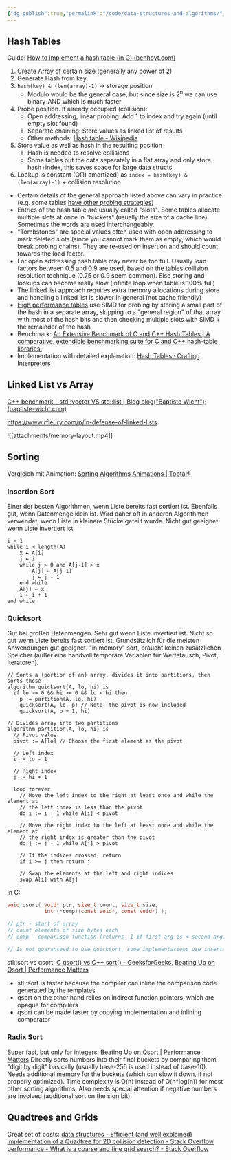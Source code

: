 ```yaml
---
{"dg-publish":true,"permalink":"/code/data-structures-and-algorithms/","tags":["knowledge-base","german"],"created":"2025-02-06T19:54:05.243+01:00","updated":"2025-05-23T15:06:40.980+02:00"}
---
```


## Hash Tables
Guide: [How to implement a hash table (in C) (benhoyt.com)](https://benhoyt.com/writings/hash-table-in-c/)

1. Create Array of certain size (generally any power of 2)
2. Generate Hash from key
3. `hash(key) & (len(array)-1)` -> storage position
	- Modulo would be the general case, but since size is 2<sup>n</sup> we can use binary-AND which is much faster
4. Probe position. If already occupied (collision):
	- Open addressing, linear probing: Add 1 to index and try again (until empty slot found)
	- Separate chaining: Store values as linked list of results
	- Other methods: [Hash table - Wikipedia](https://en.wikipedia.org/wiki/Hash_table#Collision_resolution)
5. Store value as well as hash in the resulting position
	- Hash is needed to resolve collisions
	- Some tables put the data separately in a flat array and only store hash+index, this saves space for large data structs
6. Lookup is constant (O(1) amortized) as `index = hash(key) & (len(array)-1)` + collision resolution

- Certain details of the general approach listed above can vary in practice (e.g. some tables [have other probing strategies](https://facebookincubator.github.io/velox/develop/hash-table.html))
- Entries of the hash table are usually called "slots". Some tables allocate multiple slots at once in "buckets" (usually the size of a cache line). Sometimes the words are used interchangeably.
- "Tombstones" are special values often used with open addressing to mark deleted slots (since you cannot mark them as empty, which would break probing chains). They are re-used on insertion and should count towards the load factor.
- For open addressing hash table may never be too full. Usually load factors between 0.5 and 0.9 are used, based on the tables collision resolution technique (0.75 or 0.9 seem common). Else storing and lookups can become really slow (infinite loop when table is 100% full)
- The linked list approach requires extra memory allocations during store and handling a linked list is slower in general (not cache friendly)
- [High performance tables](https://abseil.io/about/design/swisstables) use SIMD for probing by storing a small part of the hash in a separate array, skipping to a "general region" of that array with most of the hash bits and then checking multiple slots with SIMD + the remainder of the hash
- Benchmark: [An Extensive Benchmark of C and C++ Hash Tables | A comparative, extendible benchmarking suite for C and C++ hash-table libraries.](https://jacksonallan.github.io/c_cpp_hash_tables_benchmark/)
- Implementation with detailed explanation: [Hash Tables · Crafting Interpreters](https://craftinginterpreters.com/hash-tables.html)
## Linked List vs Array
[C++ benchmark - std::vector VS std::list | Blog blog("Baptiste Wicht"); (baptiste-wicht.com)](https://baptiste-wicht.com/posts/2012/11/cpp-benchmark-vector-vs-list.html)

https://www.rfleury.com/p/in-defense-of-linked-lists

![[attachments/memory-layout.mp4]]
## Sorting
Vergleich mit Animation: [Sorting Algorithms Animations | Toptal®](https://www.toptal.com/developers/sorting-algorithms)
### Insertion Sort
Einer der besten Algorithmen, wenn Liste bereits fast sortiert ist. Ebenfalls gut, wenn Datenmenge klein ist. Wird daher oft in anderen Algorithmen verwendet, wenn Liste in kleinere Stücke geteilt wurde.
Nicht gut geeignet wenn Liste invertiert ist.
```
i ← 1
while i < length(A)
    x ← A[i]
    j ← i
    while j > 0 and A[j-1] > x
        A[j] ← A[j-1]
        j ← j - 1
    end while
    A[j] ← x
    i ← i + 1
end while
```
### Quicksort
Gut bei großen Datenmengen.
Sehr gut wenn Liste invertiert ist.
Nicht so gut wenn Liste bereits fast sortiert ist.
Grundsätzlich für die meisten Anwendungen gut geeignet.
"in memory" sort, braucht keinen zusätzlichen Speicher (außer eine handvoll temporäre Variablen für Wertetausch, Pivot, Iteratoren).
```
// Sorts a (portion of an) array, divides it into partitions, then sorts those
algorithm quicksort(A, lo, hi) is 
  if lo >= 0 && hi >= 0 && lo < hi then
    p := partition(A, lo, hi) 
    quicksort(A, lo, p) // Note: the pivot is now included
    quicksort(A, p + 1, hi) 

// Divides array into two partitions
algorithm partition(A, lo, hi) is 
  // Pivot value
  pivot := A[lo] // Choose the first element as the pivot

  // Left index
  i := lo - 1 

  // Right index
  j := hi + 1

  loop forever 
    // Move the left index to the right at least once and while the element at
    // the left index is less than the pivot
    do i := i + 1 while A[i] < pivot
    
    // Move the right index to the left at least once and while the element at
    // the right index is greater than the pivot
    do j := j - 1 while A[j] > pivot

    // If the indices crossed, return
    if i >= j then return j
    
    // Swap the elements at the left and right indices
    swap A[i] with A[j]
```

In C:
```C
void qsort( void* ptr, size_t count, size_t size,
            int (*comp)(const void*, const void*) );

// ptr - start of array
// count elements of size bytes each
// comp - comparison function (returns -1 if first arg is < second arg, 1 if > and 0 if equal)

// Is not guaranteed to use quicksort, some implementations use insertion sort for small arrays or merge sort
```

stl::sort vs qsort: [C qsort() vs C++ sort() - GeeksforGeeks](https://www.geeksforgeeks.org/c-qsort-vs-c-sort/), [Beating Up on Qsort | Performance Matters](https://travisdowns.github.io/blog/2019/05/22/sorting.html)
- stl::sort is faster because the compiler can inline the comparison code generated by the templates
- qsort on the other hand relies on indirect function pointers, which are opaque for compilers
- qsort can be made faster by copying implementation and inlining comparator
### Radix Sort
Super fast, but only for integers: [Beating Up on Qsort | Performance Matters](https://travisdowns.github.io/blog/2019/05/22/sorting.html)
Directly sorts numbers into their final buckets by comparing them "digit by digit" basically (usually base-256 is used instead of base-10).
Needs additional memory for the buckets (which can slow it down, if not properly optimized).
Time complexity is O(n) instead of O(n\*log(n)) for most other sorting algorithms.
Also needs special attention if negative numbers are involved (additional sort on the sign bit).
## Quadtrees and Grids
Great set of posts: 
[data structures - Efficient (and well explained) implementation of a Quadtree for 2D collision detection - Stack Overflow](https://stackoverflow.com/questions/41946007/efficient-and-well-explained-implementation-of-a-quadtree-for-2d-collision-det)
[performance - What is a coarse and fine grid search? - Stack Overflow](https://stackoverflow.com/questions/59795569/what-is-a-coarse-and-fine-grid-search)